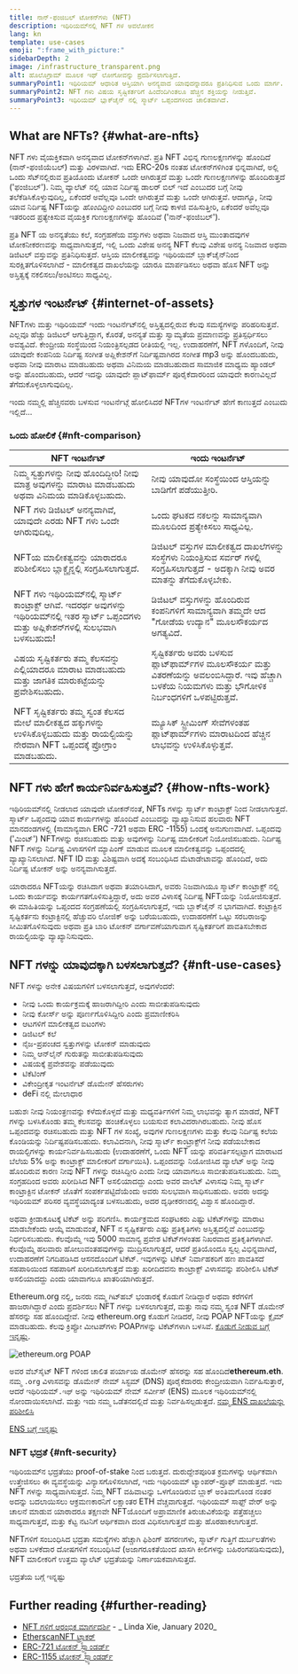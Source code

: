 ```yaml
---
title: ನಾನ್-ಫಂಜಿಬಲ್ ಟೋಕನ್‍ಗಳು (NFT)
description: ಇಥಿರಿಯಮ್‍ನಲ್ಲಿ NFT ಗಳ ಅವಲೋಕನ
lang: kn
template: use-cases
emoji: ":frame_with_picture:"
sidebarDepth: 2
image: /infrastructure_transparent.png
alt: ಹೊಲೊಗ್ರಾಮ್ ಮೂಲಕ ಇಥ್ ಲೋಗೋವನ್ನು ಪ್ರದರ್ಶಿಸಲಾಗುತ್ತಿದೆ.
summaryPoint1: ಇಥಿರಿಯಮ್ ಆಧಾರಿತ ಆಸ್ತಿಯಾಗಿ ಅನನ್ಯವಾದ ಯಾವುದನ್ನಾದರೂ ಪ್ರತಿನಿಧಿಸುವ ಒಂದು ಮಾರ್ಗ.
summaryPoint2: NFT ಗಳು ವಿಷಯ ಸೃಷ್ಟಿಕರ್ತರಿಗೆ ಹಿಂದೆಂದಿಗಿಂತಲೂ ಹೆಚ್ಚಿನ ಶಕ್ತಿಯನ್ನು ನೀಡುತ್ತಿವೆ.
summaryPoint3: ಇಥಿರಿಯಮ್ ಬ್ಲಾಕ್‍ಚೈನ್ ನಲ್ಲಿ ಸ್ಮಾರ್ಟ್ ಒಪ್ಪಂದಗಳಿಂದ ಚಾಲಿತವಾಗಿದೆ.
---
```


## What are NFTs? {#what-are-nfts}

NFT ಗಳು ವೈಯಕ್ತಿಕವಾಗಿ ಅನನ್ಯವಾದ ಟೋಕನ್‍ಗಳಾಗಿವೆ. ಪ್ರತಿ NFT ವಿಭಿನ್ನ ಗುಣಲಕ್ಷಣಗಳನ್ನು ಹೊಂದಿದೆ (ನಾನ್-ಫಂಜಿಯೆಬಲ್) ಮತ್ತು ವಿರಳವಾಗಿದೆ. ಇದು ERC-20s ನಂತಹ ಟೋಕನ್‍ಗಳಿಗಿಂತ ಭಿನ್ನವಾಗಿದೆ, ಅಲ್ಲಿ ಒಂದು ಸೆಟ್‍ನಲ್ಲಿರುವ ಪ್ರತಿಯೊಂದು ಟೋಕನ್ ಒಂದೇ ಆಗಿರುತ್ತದೆ ಮತ್ತು ಒಂದೇ ಗುಣಲಕ್ಷಣಗಳನ್ನು ಹೊಂದಿರುತ್ತದೆ ('ಫಂಜಿಬಲ್'). ನಿಮ್ಮ ವ್ಯಾಲೆಟ್ ನಲ್ಲಿ ಯಾವ ನಿರ್ದಿಷ್ಟ ಡಾಲರ್ ಬಿಲ್ ಇದೆ ಎಂಬುದರ ಬಗ್ಗೆ ನೀವು ತಲೆಕೆಡಿಸಿಕೊಳ್ಳುವುದಿಲ್ಲ, ಏಕೆಂದರೆ ಅವೆಲ್ಲವೂ ಒಂದೇ ಆಗಿರುತ್ತವೆ ಮತ್ತು ಒಂದೇ ಆಗಿರುತ್ತವೆ. ಆದಾಗ್ಯೂ, ನೀವು ಯಾವ ನಿರ್ದಿಷ್ಟ NFTಯನ್ನು _ಹೊಂದಿದ್ದೀರಿ_ ಎಂಬುದರ ಬಗ್ಗೆ ನೀವು ಕಾಳಜಿ ವಹಿಸುತ್ತೀರಿ, ಏಕೆಂದರೆ ಅವೆಲ್ಲವೂ ಇತರರಿಂದ ಪ್ರತ್ಯೇಕಿಸುವ ವೈಯಕ್ತಿಕ ಗುಣಲಕ್ಷಣಗಳನ್ನು ಹೊಂದಿವೆ ('ನಾನ್-ಫಂಜಿಬಲ್').

ಪ್ರತಿ NFT ಯ ಅನನ್ಯತೆಯು ಕಲೆ, ಸಂಗ್ರಹಣೆಯ ವಸ್ತುಗಳು ಅಥವಾ ನಿಜವಾದ ಆಸ್ತಿ ಮುಂತಾದವುಗಳ ಟೋಕನೀಕರಣವನ್ನು ಸಾಧ್ಯವಾಗಿಸುತ್ತದೆ, ಇಲ್ಲಿ ಒಂದು ವಿಶೇಷ ಅನನ್ಯ NFT ಕೆಲವು ವಿಶೇಷ ಅನನ್ಯ ನಿಜವಾದ ಅಥವಾ ಡಿಜಿಟಲ್ ವಸ್ತುವನ್ನು ಪ್ರತಿನಿಧಿಸುತ್ತದೆ. ಆಸ್ತಿಯ ಮಾಲೀಕತ್ವವನ್ನು ಇಥಿರಿಯಮ್ ಬ್ಲಾಕ್‍ಚೈನ್‍ನಿಂದ ಸುರಕ್ಷಿತಗೊಳಿಸಲಾಗಿದೆ - ಮಾಲೀಕತ್ವದ ದಾಖಲೆಯನ್ನು ಯಾರೂ ಮಾರ್ಪಡಿಸಲು ಅಥವಾ ಹೊಸ NFT ಅನ್ನು ಅಸ್ತಿತ್ವಕ್ಕೆ ನಕಲಿಸಲು/ಅಂಟಿಸಲು ಸಾಧ್ಯವಿಲ್ಲ.

<YouTube id="Xdkkux6OxfM" />

## ಸ್ವತ್ತುಗಳ ಇಂಟರ್ನೆಟ್ {#internet-of-assets}

NFTಗಳು ಮತ್ತು ಇಥಿರಿಯಮ್ ಇಂದು ಇಂಟರ್ನೆಟ್‍ನಲ್ಲಿ ಅಸ್ತಿತ್ವದಲ್ಲಿರುವ ಕೆಲವು ಸಮಸ್ಯೆಗಳನ್ನು ಪರಿಹರಿಸುತ್ತವೆ. ಎಲ್ಲವೂ ಹೆಚ್ಚು ಡಿಜಿಟಲ್ ಆಗುತ್ತಿದ್ದಾಗ, ಕೊರತೆ, ಅನನ್ಯತೆ ಮತ್ತು ಸ್ವಾಮ್ಯತೆಯ ಪ್ರಮಾಣವನ್ನು ಪ್ರತಿಸ್ಪರ್ಧಿಸಲು ಅವಶ್ಯವಿದೆ. ಕೇಂದ್ರೀಯ ಸಂಸ್ಥೆಯಿಂದ ನಿಯಂತ್ರಿಸಲ್ಪಡದ ರೀತಿಯಲ್ಲಿ ಇಲ್ಲ. ಉದಾಹರಣೆಗೆ, NFT ಗಳೊಂದಿಗೆ, ನೀವು ಯಾವುದೇ ಕಂಪನಿಯ ನಿರ್ದಿಷ್ಟ ಸಂಗೀತ ಅಪ್ಲಿಕೇಶನ್‌ಗೆ ನಿರ್ದಿಷ್ಟವಾಗಿರದ ಸಂಗೀತ mp3 ಅನ್ನು ಹೊಂದಬಹುದು, ಅಥವಾ ನೀವು ಮಾರಾಟ ಮಾಡಬಹುದು ಅಥವಾ ವಿನಿಮಯ ಮಾಡಬಹುದಾದ ಸಾಮಾಜಿಕ ಮಾಧ್ಯಮ ಹ್ಯಾಂಡಲ್ ಅನ್ನು ಹೊಂದಬಹುದು, ಆದರೆ ಇದನ್ನು ಯಾವುದೇ ಪ್ಲಾಟ್‌ಫಾರ್ಮ್ ಪೂರೈಕೆದಾರರಿಂದ ಯಾವುದೇ ಕಾರಣವಿಲ್ಲದೆ ತೆಗೆದುಕೊಳ್ಳಲಾಗುವುದಿಲ್ಲ.

ಇಂದು ನಮ್ಮಲ್ಲಿ ಹೆಚ್ಚಿನವರು ಬಳಸುವ ಇಂಟರ್ನೆಟ್ಗೆ ಹೋಲಿಸಿದರೆ NFTಗಳ ಇಂಟರ್ನೆಟ್ ಹೇಗೆ ಕಾಣುತ್ತದೆ ಎಂಬುದು ಇಲ್ಲಿದೆ...

### ಒಂದು ಹೋಲಿಕೆ {#nft-comparison}

| NFT ಇಂಟರ್ನೆಟ್                                                                                                                                        | ಇಂದು ಇಂಟರ್ನೆಟ್                                                                                                                                             |
| ---------------------------------------------------------------------------------------------------------------------------------------------------- | ---------------------------------------------------------------------------------------------------------------------------------------------------------- |
| ನಿಮ್ಮ ಸ್ವತ್ತುಗಳನ್ನು ನೀವು ಹೊಂದಿದ್ದೀರಿ! ನೀವು ಮಾತ್ರ ಅವುಗಳನ್ನು ಮಾರಾಟ ಮಾಡಬಹುದು ಅಥವಾ ವಿನಿಮಯ ಮಾಡಿಕೊಳ್ಳಬಹುದು.                                                | ನೀವು ಯಾವುದೋ ಸಂಸ್ಥೆಯಿಂದ ಆಸ್ತಿಯನ್ನು ಬಾಡಿಗೆಗೆ ಪಡೆಯುತ್ತೀರಿ.                                                                                                    |
| NFT ಗಳು ಡಿಜಿಟಲ್ ಅನನ್ಯವಾಗಿವೆ, ಯಾವುದೇ ಎರಡು NFT ಗಳು ಒಂದೇ ಆಗಿರುವುದಿಲ್ಲ.                                                                                  | ಒಂದು ಘಟಕದ ನಕಲನ್ನು ಸಾಮಾನ್ಯವಾಗಿ ಮೂಲದಿಂದ ಪ್ರತ್ಯೇಕಿಸಲು ಸಾಧ್ಯವಿಲ್ಲ.                                                                                             |
| NFTಯ ಮಾಲೀಕತ್ವವನ್ನು ಯಾರಾದರೂ ಪರಿಶೀಲಿಸಲು ಬ್ಲಾಕ್ಚೈನ್ನಲ್ಲಿ ಸಂಗ್ರಹಿಸಲಾಗುತ್ತದೆ.                                                                             | ಡಿಜಿಟಲ್ ವಸ್ತುಗಳ ಮಾಲೀಕತ್ವದ ದಾಖಲೆಗಳನ್ನು ಸಂಸ್ಥೆಗಳು ನಿಯಂತ್ರಿಸುವ ಸರ್ವರ್ ಗಳಲ್ಲಿ ಸಂಗ್ರಹಿಸಲಾಗುತ್ತದೆ - ಅದಕ್ಕಾಗಿ ನೀವು ಅವರ ಮಾತನ್ನು ತೆಗೆದುಕೊಳ್ಳಬೇಕು.                   |
| NFT ಗಳು ಇಥಿರಿಯಮ್‍ನಲ್ಲಿ ಸ್ಮಾರ್ಟ್ ಕಾಂಟ್ರಾಕ್ಟ್ ಆಗಿವೆ. ಇದರರ್ಥ ಅವುಗಳನ್ನು ಇಥಿರಿಯಮ್‍ನಲ್ಲಿ ಇತರ ಸ್ಮಾರ್ಟ್ ಒಪ್ಪಂದಗಳು ಮತ್ತು ಅಪ್ಲಿಕೇಶನ್‍ಗಳಲ್ಲಿ ಸುಲಭವಾಗಿ ಬಳಸಬಹುದು! | ಡಿಜಿಟಲ್ ವಸ್ತುಗಳನ್ನು ಹೊಂದಿರುವ ಕಂಪನಿಗಳಿಗೆ ಸಾಮಾನ್ಯವಾಗಿ ತಮ್ಮದೇ ಆದ "ಗೋಡೆಯ ಉದ್ಯಾನ" ಮೂಲಸೌಕರ್ಯದ ಅಗತ್ಯವಿದೆ.                                                         |
| ವಿಷಯ ಸೃಷ್ಟಿಕರ್ತರು ತಮ್ಮ ಕೆಲಸವನ್ನು ಎಲ್ಲಿಯಾದರೂ ಮಾರಾಟ ಮಾಡಬಹುದು ಮತ್ತು ಜಾಗತಿಕ ಮಾರುಕಟ್ಟೆಯನ್ನು ಪ್ರವೇಶಿಸಬಹುದು.                                                | ಸೃಷ್ಟಿಕರ್ತರು ಅವರು ಬಳಸುವ ಪ್ಲಾಟ್‍ಫಾರ್ಮ್‍ಗಳ ಮೂಲಸೌಕರ್ಯ ಮತ್ತು ವಿತರಣೆಯನ್ನು ಅವಲಂಬಿಸಿದ್ದಾರೆ. ಇವು ಹೆಚ್ಚಾಗಿ ಬಳಕೆಯ ನಿಯಮಗಳು ಮತ್ತು ಭೌಗೋಳಿಕ ನಿರ್ಬಂಧಗಳಿಗೆ ಒಳಪಟ್ಟಿರುತ್ತವೆ. |
| NFT ಸೃಷ್ಟಿಕರ್ತರು ತಮ್ಮ ಸ್ವಂತ ಕೆಲಸದ ಮೇಲೆ ಮಾಲೀಕತ್ವದ ಹಕ್ಕುಗಳನ್ನು ಉಳಿಸಿಕೊಳ್ಳಬಹುದು ಮತ್ತು ರಾಯಲ್ಟಿಯನ್ನು ನೇರವಾಗಿ NFT ಒಪ್ಪಂದಕ್ಕೆ ಪ್ರೋಗ್ರಾಂ ಮಾಡಬಹುದು.           | ಮ್ಯೂಸಿಕ್ ಸ್ಟ್ರೀಮಿಂಗ್ ಸೇವೆಗಳಂತಹ ಪ್ಲಾಟ್‍ಫಾರ್ಮ್‍ಗಳು ಮಾರಾಟದಿಂದ ಹೆಚ್ಚಿನ ಲಾಭವನ್ನು ಉಳಿಸಿಕೊಳ್ಳುತ್ತವೆ.                                                              |

## NFT ಗಳು ಹೇಗೆ ಕಾರ್ಯನಿರ್ವಹಿಸುತ್ತವೆ? {#how-nfts-work}

ಇಥಿರಿಯಮ್‍ನಲ್ಲಿ ನೀಡಲಾದ ಯಾವುದೇ ಟೋಕನ್‍ನಂತೆ, NFTs ಗಳನ್ನು ಸ್ಮಾರ್ಟ್ ಕಾಂಟ್ರಾಕ್ಟ್ ನಿಂದ ನೀಡಲಾಗುತ್ತದೆ. ಸ್ಮಾರ್ಟ್ ಒಪ್ಪಂದವು ಯಾವ ಕಾರ್ಯಗಳನ್ನು ಹೊಂದಿದೆ ಎಂಬುದನ್ನು ವ್ಯಾಖ್ಯಾನಿಸುವ ಹಲವಾರು NFT ಮಾನದಂಡಗಳಲ್ಲಿ (ಸಾಮಾನ್ಯವಾಗಿ ERC -721 ಅಥವಾ ERC -1155) ಒಂದಕ್ಕೆ ಅನುಗುಣವಾಗಿದೆ. ಒಪ್ಪಂದವು ('ಮಿಂಟ್') NFTಗಳನ್ನು ರಚಿಸಬಹುದು ಮತ್ತು ಅವುಗಳನ್ನು ನಿರ್ದಿಷ್ಟ ಮಾಲೀಕರಿಗೆ ನಿಯೋಜಿಸಬಹುದು. ನಿರ್ದಿಷ್ಟ NFT ಗಳನ್ನು ನಿರ್ದಿಷ್ಟ ವಿಳಾಸಗಳಿಗೆ ಮ್ಯಾಪಿಂಗ್ ಮಾಡುವ ಮೂಲಕ ಮಾಲೀಕತ್ವವನ್ನು ಒಪ್ಪಂದದಲ್ಲಿ ವ್ಯಾಖ್ಯಾನಿಸಲಾಗಿದೆ. NFT ID ಮತ್ತು ವಿಶಿಷ್ಟವಾಗಿ ಅದಕ್ಕೆ ಸಂಬಂಧಿಸಿದ ಮೆಟಾಡೇಟಾವನ್ನು ಹೊಂದಿದೆ, ಅದು ನಿರ್ದಿಷ್ಟ ಟೋಕನ್ ಅನ್ನು ಅನನ್ಯವಾಗಿಸುತ್ತದೆ.

ಯಾರಾದರೂ NFTಯನ್ನು ರಚಿಸಿದಾಗ ಅಥವಾ ತಯಾರಿಸಿದಾಗ, ಅವರು ನಿಜವಾಗಿಯೂ ಸ್ಮಾರ್ಟ್ ಕಾಂಟ್ರಾಕ್ಟ್ ನಲ್ಲಿ ಒಂದು ಕಾರ್ಯವನ್ನು ಕಾರ್ಯಗತಗೊಳಿಸುತ್ತಿದ್ದಾರೆ, ಅದು ಅವರ ವಿಳಾಸಕ್ಕೆ ನಿರ್ದಿಷ್ಟ NFTಯನ್ನು ನಿಯೋಜಿಸುತ್ತದೆ. ಈ ಮಾಹಿತಿಯನ್ನು ಒಪ್ಪಂದದ ಸಂಗ್ರಹಣೆಯಲ್ಲಿ ಸಂಗ್ರಹಿಸಲಾಗುತ್ತದೆ, ಇದು ಬ್ಲಾಕ್‍ಚೈನ್ ನ ಭಾಗವಾಗಿದೆ. ಕಂಟ್ರಾಕ್ಟಿನ ಸೃಷ್ಟಿಕರ್ತನು ಕಂಟ್ರಾಕ್ಟಿನಲ್ಲಿ ಹೆಚ್ಚುವರಿ ಲೋಜಿಕ್ ಅನ್ನು ಬರೆಯಬಹುದು, ಉದಾಹರಣೆಗೆ ಒಟ್ಟು ಸರಬರಾಜನ್ನು ಸೀಮಿತಗೊಳಿಸುವುದು ಅಥವಾ ಪ್ರತಿ ಬಾರಿ ಟೋಕನ್ ವರ್ಗಾವಣೆಯಾಗುವಾಗ ಸೃಷ್ಟಿಕರ್ತರಿಗೆ ಪಾವತಿಸಬೇಕಾದ ರಾಯಲ್ಟಿಯನ್ನು ವ್ಯಾಖ್ಯಾನಿಸುವುದು.

## NFT ಗಳನ್ನು ಯಾವುದಕ್ಕಾಗಿ ಬಳಸಲಾಗುತ್ತದೆ? {#nft-use-cases}

NFT ಗಳನ್ನು ಅನೇಕ ವಿಷಯಗಳಿಗೆ ಬಳಸಲಾಗುತ್ತದೆ, ಅವುಗಳೆಂದರೆ:

- ನೀವು ಒಂದು ಕಾರ್ಯಕ್ರಮಕ್ಕೆ ಹಾಜರಾಗಿದ್ದೀರಿ ಎಂದು ಸಾಬೀತುಪಡಿಸುವುದು
- ನೀವು ಕೋರ್ಸ್ ಅನ್ನು ಪೂರ್ಣಗೊಳಿಸಿದ್ದೀರಿ ಎಂದು ಪ್ರಮಾಣೀಕರಿಸಿ
- ಆಟಗಳಿಗೆ ಮಾಲೀಕತ್ವದ ಐಟಂಗಳು
- ಡಿಜಿಟಲ್ ಕಲೆ
- ನೈಜ-ಪ್ರಪಂಚದ ಸ್ವತ್ತುಗಳನ್ನು ಟೋಕನ್ ಮಾಡುವುದು
- ನಿಮ್ಮ ಆನ್‍ಲೈನ್ ಗುರುತನ್ನು ಸಾಬೀತುಪಡಿಸುವುದು
- ವಿಷಯಕ್ಕೆ ಪ್ರವೇಶವನ್ನು ಪಡೆಯುವುದು
- ಟಿಕೆಟಿಂಗ್
- ವಿಕೇಂದ್ರೀಕೃತ ಇಂಟರ್ನೆಟ್ ಡೊಮೇನ್ ಹೆಸರುಗಳು
- deFi ನಲ್ಲಿ ಮೇಲಾಧಾರ

ಬಹುಶಃ ನೀವು ನಿಯಂತ್ರಣವನ್ನು ಕಳೆದುಕೊಳ್ಳದೆ ಮತ್ತು ಮಧ್ಯವರ್ತಿಗಳಿಗೆ ನಿಮ್ಮ ಲಾಭವನ್ನು ತ್ಯಾಗ ಮಾಡದೆ, NFT ಗಳನ್ನು ಬಳಸಿಕೊಂಡು ತಮ್ಮ ಕೆಲಸವನ್ನು ಹಂಚಿಕೊಳ್ಳಲು ಬಯಸುವ ಕಲಾವಿದರಾಗಿರಬಹುದು. ನೀವು ಹೊಸ ಒಪ್ಪಂದವನ್ನು ರಚಿಸಬಹುದು ಮತ್ತು NFT ಗಳ ಸಂಖ್ಯೆ, ಅವುಗಳ ಗುಣಲಕ್ಷಣಗಳು ಮತ್ತು ಕೆಲವು ನಿರ್ದಿಷ್ಟ ಕಲೆಯ ಕೊಂಡಿಯನ್ನು ನಿರ್ದಿಷ್ಟಪಡಿಸಬಹುದು. ಕಲಾವಿದನಾಗಿ, ನೀವು ಸ್ಮಾರ್ಟ್ ಕಾಂಟ್ರಾಕ್ಟ್‌ಗೆ ನೀವು ಪಡೆಯಬೇಕಾದ ರಾಯಲ್ಟಿಗಳನ್ನು ಕಾರ್ಯನಿರ್ವಹಿಸಬಹುದು (ಉದಾಹರಣೆಗೆ, ಒಂದು NFT ಯನ್ನು ಪರಿವರ್ತಿಸಲ್ಪಟ್ಟಾಗ ಮಾರಾಟದ ಬೆಲೆಯ 5% ಅನ್ನು ಕಾಂಟ್ರಾಕ್ಟ್ ಮಾಲೀಕರಿಗೆ ವರ್ಗಾಯಿಸಿ). ಒಪ್ಪಂದವನ್ನು ನಿಯೋಜಿಸಿದ ವ್ಯಾಲೆಟ್ ಅನ್ನು ನೀವು ಹೊಂದಿರುವ ಕಾರಣ ನೀವು NFT ಗಳನ್ನು ರಚಿಸಿದ್ದೀರಿ ಎಂದು ನೀವು ಯಾವಾಗಲೂ ಸಾಬೀತುಪಡಿಸಬಹುದು. ನಿಮ್ಮ ಸಂಗ್ರಹದಿಂದ ಅವರು ಖರೀದಿಸಿದ NFT ಅಸಲಿಯಾದದ್ದು ಎಂದು ಅವರ ವಾಲೆಟ್ ವಿಳಾಸವು ನಿಮ್ಮ ಸ್ಮಾರ್ಟ್ ಕಾಂಟ್ರಾಕ್ಟಿನ ಟೋಕನ್‌ ಜೊತೆಗೆ ಸಂಪರ್ಕಪಟ್ಟಿದೆಯೆಂದು ಅವರು ಸುಲಭವಾಗಿ ಸಾಧಿಸಬಹುದು. ಅವರು ಅದನ್ನು ಇಥಿರಿಯಮ್ ಪರಿಸರ ವ್ಯವಸ್ಥೆಯಾದ್ಯಂತ ಬಳಸಬಹುದು, ಅದರ ದೃಢೀಕರಣದಲ್ಲಿ ವಿಶ್ವಾಸ ಹೊಂದಿದ್ದಾರೆ.

ಅಥವಾ ಕ್ರೀಡಾಕೂಟಕ್ಕೆ ಟಿಕೆಟ್ ಅನ್ನು ಪರಿಗಣಿಸಿ. ಕಾರ್ಯಕ್ರಮದ ಸಂಘಟಕರು ಎಷ್ಟು ಟಿಕೆಟ್‌ಗಳನ್ನು ಮಾರಾಟ ಮಾಡಬೇಕೆಂದು ಆಯ್ಕೆ ಮಾಡುವಂತೆ, NFT ನ ಸೃಷ್ಟಿಕರ್ತರು ಎಷ್ಟು ಪ್ರತಿಕೃತಿಗಳು ಅಸ್ತಿತ್ವದಲ್ಲಿವೆ ಎಂಬುದನ್ನು ನಿರ್ಧರಿಸಬಹುದು. ಕೆಲವೊಮ್ಮೆ ಇವು 5000 ಸಾಮಾನ್ಯ ಪ್ರವೇಶ ಟಿಕೆಟ್‌ಗಳಂತಹ ನಿಖರವಾದ ಪ್ರತಿಕೃತಿಗಳಾಗಿವೆ. ಕೆಲವೊಮ್ಮೆ ಹಲವಾರು ಹೋಲುವಂತಹವುಗಳನ್ನು ಮುದ್ರಿಸಲಾಗುತ್ತದೆ, ಆದರೆ ಪ್ರತಿಯೊಂದೂ ಸ್ವಲ್ಪ ವಿಭಿನ್ನವಾಗಿದೆ, ಉದಾಹರಣೆಗೆ ನಿಗದಿಪಡಿಸಿದ ಆಸನದೊಂದಿಗೆ ಟಿಕೆಟ್. ಇವುಗಳನ್ನು ಟಿಕೆಟ್ ನಿರ್ವಾಹಕರಿಗೆ ಹಣ ಪಾವತಿಸದೆ ಸಹಪಾಠಿಯಿಂದ ಸಹಪಾಠಿಗೆ ಖರೀದಿಸಲಾಗುತ್ತದೆ ಮತ್ತು ಖರೀದಿದವನು ಕಾಂಟ್ರಾಕ್ಟ್ ವಿಳಾಸವನ್ನು ಪರಿಶೀಲಿಸಿ ಟಿಕೆಟ್ ಅಸಲಿಯಾದದ್ದು ಎಂದು ಯಾವಾಗಲೂ ಖಾತರಿಯಾಗಿರುತ್ತದೆ.

Ethereum.org ನಲ್ಲಿ, ಜನರು ನಮ್ಮ ಗಿಟ್‍ಹಬ್ ಭಂಡಾರಕ್ಕೆ ಕೊಡುಗೆ ನೀಡಿದ್ದಾರೆ ಅಥವಾ ಕರೆಗಳಿಗೆ ಹಾಜರಾಗಿದ್ದಾರೆ ಎಂದು ಪ್ರದರ್ಶಿಸಲು NFT ಗಳನ್ನು ಬಳಸಲಾಗುತ್ತದೆ, ಮತ್ತು ನಾವು ನಮ್ಮ ಸ್ವಂತ NFT ಡೊಮೇನ್ ಹೆಸರನ್ನು ಸಹ ಹೊಂದಿದ್ದೇವೆ. ನೀವು ethereum.org ಕೊಡುಗೆ ನೀಡಿದರೆ, ನೀವು POAP NFTಯನ್ನು ಕ್ಲೈಮ್ ಮಾಡಬಹುದು. ಕೆಲವು ಕ್ರಿಪ್ಟೋ ಮೀಟಪ್‍ಗಳು POAPಗಳನ್ನು ಟಿಕೆಟ್‍ಗಳಾಗಿ ಬಳಸಿವೆ. [ಕೊಡುಗೆ ನೀಡುವ ಬಗ್ಗೆ ಇನ್ನಷ್ಟು](/contributing/#poap).

![ethereum.org POAP](./poap.png)

ಅವರ ವೆಬ್‍ಸೈಟ್ NFT ಗಳಿಂದ ಚಾಲಿತ ಪರ್ಯಾಯ ಡೊಮೇನ್ ಹೆಸರನ್ನು ಸಹ ಹೊಂದಿದೆ**ethereum.eth**. ನಮ್ಮ `.org` ವಿಳಾಸವನ್ನು ಡೊಮೇನ್ ನೇಮ್ ಸಿಸ್ಟಮ್ (DNS) ಪೂರೈಕೆದಾರರು ಕೇಂದ್ರೀಯವಾಗಿ ನಿರ್ವಹಿಸುತ್ತಾರೆ, ಆದರೆ ಇಥಿರಿಯಮ್`.ಇಥ್` ಅನ್ನು ಇಥಿರಿಯಮ್ ನೇಮ್ ಸರ್ವೀಸ್ (ENS) ಮೂಲಕ ಇಥಿರಿಯಮ್‍ನಲ್ಲಿ ನೋಂದಾಯಿಸಲಾಗಿದೆ. ಮತ್ತು ಇದು ನಮ್ಮ ಒಡೆತನದಲ್ಲಿದೆ ಮತ್ತು ನಿರ್ವಹಿಸಲ್ಪಡುತ್ತದೆ. [ನಮ್ಮ ENS ದಾಖಲೆಯನ್ನು ಪರಿಶೀಲಿಸಿ](https://app.ens.domains/name/ethereum.eth)

[ENS ಬಗ್ಗೆ ಇನ್ನಷ್ಟು](https://app.ens.domains)

<Divider />

### NFT ಭದ್ರತೆ {#nft-security}

ಇಥಿರಿಯಮ್‍ನ ಭದ್ರತೆಯು proof-of-stake ನಿಂದ ಬರುತ್ತದೆ. ದುರುದ್ದೇಶಪೂರಿತ ಕ್ರಮಗಳನ್ನು ಆರ್ಥಿಕವಾಗಿ ಉತ್ತೇಜಿಸಲು ಈ ವ್ಯವಸ್ಥೆಯನ್ನು ವಿನ್ಯಾಸಗೊಳಿಸಲಾಗಿದೆ, ಇದು ಇಥಿರಿಯಮ್ ಟ್ಯಾಂಪರ್-ಪ್ರೂಫ್ ಮಾಡುತ್ತದೆ. ಇದು NFT ಗಳನ್ನು ಸಾಧ್ಯವಾಗಿಸುತ್ತದೆ. ನಿಮ್ಮ NFT ವಹಿವಾಟನ್ನು ಒಳಗೊಂಡಿರುವ ಬ್ಲಾಕ್ ಅಂತಿಮಗೊಂಡ ನಂತರ ಅದನ್ನು ಬದಲಾಯಿಸಲು ಆಕ್ರಮಣಕಾರನಿಗೆ ಲಕ್ಷಾಂತರ ETH ವೆಚ್ಚವಾಗುತ್ತದೆ. ಇಥಿರಿಯಮ್ ಸಾಫ್ಟ್ ವೇರ್ ಅನ್ನು ಚಾಲನೆ ಮಾಡುವ ಯಾರಾದರೂ ತಕ್ಷಣವೇ NFTಯೊಂದಿಗೆ ಅಪ್ರಾಮಾಣಿಕ ತಿರುಚುವಿಕೆಯನ್ನು ಪತ್ತೆಹಚ್ಚಲು ಸಾಧ್ಯವಾಗುತ್ತದೆ, ಮತ್ತು ಕೆಟ್ಟ ನಟನಿಗೆ ಆರ್ಥಿಕವಾಗಿ ದಂಡ ವಿಧಿಸಲಾಗುತ್ತದೆ ಮತ್ತು ಹೊರಹಾಕಲಾಗುತ್ತದೆ.

NFTಗಳಿಗೆ ಸಂಬಂಧಿಸಿದ ಭದ್ರತಾ ಸಮಸ್ಯೆಗಳು ಹೆಚ್ಚಾಗಿ ಫಿಶಿಂಗ್ ಹಗರಣಗಳು, ಸ್ಮಾರ್ಟ್ ಗುತ್ತಿಗೆ ದುರ್ಬಲತೆಗಳು ಅಥವಾ ಬಳಕೆದಾರ ದೋಷಗಳಿಗೆ ಸಂಬಂಧಿಸಿವೆ (ಅಜಾಗರೂಕತೆಯಿಂದ ಖಾಸಗಿ ಕೀಲಿಗಳನ್ನು ಬಹಿರಂಗಪಡಿಸುವುದು), NFT ಮಾಲೀಕರಿಗೆ ಉತ್ತಮ ವ್ಯಾಲೆಟ್ ಭದ್ರತೆಯನ್ನು ನಿರ್ಣಾಯಕವಾಗಿಸುತ್ತದೆ.

<ButtonLink to="/security/">
  ಭದ್ರತೆಯ ಬಗ್ಗೆ ಇನ್ನಷ್ಟು
</ButtonLink>

## Further reading {#further-reading}

- [NFT ಗಳಿಗೆ ಆರಂಭಿಕ ಮಾರ್ಗದರ್ಶಿ](https://linda.mirror.xyz/df649d61efb92c910464a4e74ae213c4cab150b9cbcc4b7fb6090fc77881a95d) - _ Linda Xie, January 2020_
- [EtherscanNFT ಟ್ರ್ಯಾಕರ್](https://etherscan.io/nft-top-contracts)
- [ERC-721 ಟೋಕನ್ ಸ್ಟ್ಯಾಂಡರ್ಡ್](/developers/docs/standards/tokens/erc-721/)
- [ERC-1155 ಟೋಕನ್ ಸ್ಟ್ಯಾಂಡರ್ಡ್](/developers/docs/standards/tokens/erc-1155/)

<Divider />

<QuizWidget quizKey="nfts" />
